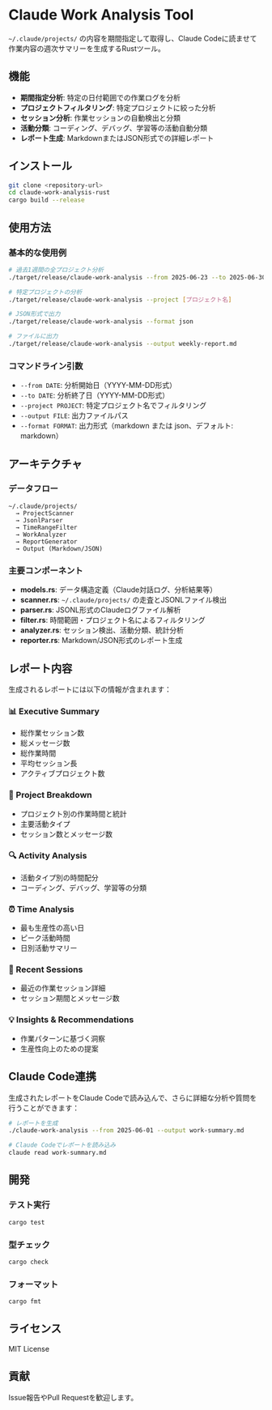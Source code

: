 # Claude Work Analysis Tool

`~/.claude/projects/` の内容を期間指定して取得し、Claude Codeに読ませて作業内容の週次サマリーを生成するRustツール。

## 機能

- **期間指定分析**: 特定の日付範囲での作業ログを分析
- **プロジェクトフィルタリング**: 特定プロジェクトに絞った分析
- **セッション分析**: 作業セッションの自動検出と分類
- **活動分類**: コーディング、デバッグ、学習等の活動自動分類
- **レポート生成**: MarkdownまたはJSON形式での詳細レポート

## インストール

```bash
git clone <repository-url>
cd claude-work-analysis-rust
cargo build --release
```

## 使用方法

### 基本的な使用例

```bash
# 過去1週間の全プロジェクト分析
./target/release/claude-work-analysis --from 2025-06-23 --to 2025-06-30

# 特定プロジェクトの分析
./target/release/claude-work-analysis --project [プロジェクト名]

# JSON形式で出力
./target/release/claude-work-analysis --format json

# ファイルに出力
./target/release/claude-work-analysis --output weekly-report.md
```

### コマンドライン引数

- `--from DATE`: 分析開始日（YYYY-MM-DD形式）
- `--to DATE`: 分析終了日（YYYY-MM-DD形式）
- `--project PROJECT`: 特定プロジェクト名でフィルタリング
- `--output FILE`: 出力ファイルパス
- `--format FORMAT`: 出力形式（markdown または json、デフォルト: markdown）

## アーキテクチャ

### データフロー
```
~/.claude/projects/ 
  → ProjectScanner 
  → JsonlParser 
  → TimeRangeFilter 
  → WorkAnalyzer 
  → ReportGenerator 
  → Output (Markdown/JSON)
```

### 主要コンポーネント

- **models.rs**: データ構造定義（Claude対話ログ、分析結果等）
- **scanner.rs**: `~/.claude/projects/` の走査とJSONLファイル検出
- **parser.rs**: JSONL形式のClaudeログファイル解析
- **filter.rs**: 時間範囲・プロジェクト名によるフィルタリング
- **analyzer.rs**: セッション検出、活動分類、統計分析
- **reporter.rs**: Markdown/JSON形式のレポート生成

## レポート内容

生成されるレポートには以下の情報が含まれます：

### 📊 Executive Summary
- 総作業セッション数
- 総メッセージ数
- 総作業時間
- 平均セッション長
- アクティブプロジェクト数

### 🚀 Project Breakdown
- プロジェクト別の作業時間と統計
- 主要活動タイプ
- セッション数とメッセージ数

### 🔍 Activity Analysis
- 活動タイプ別の時間配分
- コーディング、デバッグ、学習等の分類

### ⏰ Time Analysis
- 最も生産性の高い日
- ピーク活動時間
- 日別活動サマリー

### 💬 Recent Sessions
- 最近の作業セッション詳細
- セッション期間とメッセージ数

### 💡 Insights & Recommendations
- 作業パターンに基づく洞察
- 生産性向上のための提案

## Claude Code連携

生成されたレポートをClaude Codeで読み込んで、さらに詳細な分析や質問を行うことができます：

```bash
# レポートを生成
./claude-work-analysis --from 2025-06-01 --output work-summary.md

# Claude Codeでレポートを読み込み
claude read work-summary.md
```

## 開発

### テスト実行
```bash
cargo test
```

### 型チェック
```bash
cargo check
```

### フォーマット
```bash
cargo fmt
```

## ライセンス

MIT License

## 貢献

Issue報告やPull Requestを歓迎します。
